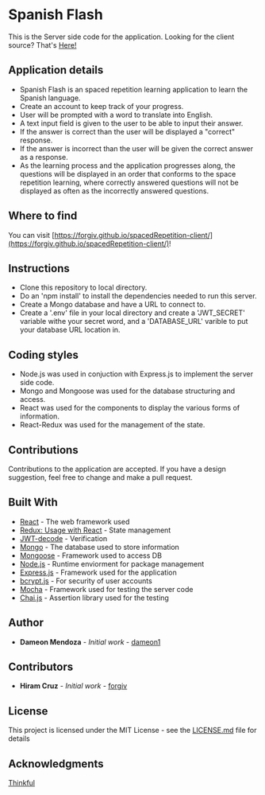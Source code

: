 # Spanish Flash

This is the Server side code for the application.
Looking for the client source? That's [Here!](https://github.com/forgiv/spacedRepetition-client)


## Application details

- Spanish Flash is an spaced repetition learning application to learn the Spanish language.
- Create an account to keep track of your progress.
- User will be prompted with a word to translate into English.
- A text input field is given to the user to be able to input their answer.
- If the answer is correct than the user will be displayed a "correct" response.
- If the answer is incorrect than the user will be given the correct answer as a response.
- As the learning process and the application progresses along, the questions will be displayed in an order that
  conforms to the space repetition learning, where correctly answered questions will not be displayed as often as the incorrectly answered questions.

## Where to find

You can visit [https://forgiv.github.io/spacedRepetition-client/](https://forgiv.github.io/spacedRepetition-client/)!

## Instructions

- Clone this repository to local directory.
- Do an 'npm install' to install the dependencies needed to run this server.
- Create a Mongo database and have a URL to connect to.
- Create a '.env' file in your local directory and create a 'JWT_SECRET' variable withe your secret word, and a      'DATABASE_URL' varible to put your database URL location in.

## Coding styles

- Node.js was used in conjuction with Express.js to implement the server side code.
- Mongo and Mongoose was used for the database structuring and access.
- React was used for the components to display the various forms of information.
- React-Redux was used for the management of the state.


## Contributions

Contributions to the application are accepted. If you have a design suggestion, feel free to
change and make a pull request.

## Built With

- [React](https://github.com/gitname/react-gh-pages) - The web framework used
- [Redux: Usage with React](https://redux.js.org/basics/usage-with-react) - State management
- [JWT-decode](https://www.npmjs.com/package/jwt-decode) - Verification
- [Mongo](https://www.mongodb.com) - The database used to store information
- [Mongoose](http://mongoosejs.com/docs/guide.html) - Framework used to access DB
- [Node.js](https://nodejs.org/en) - Runtime enviorment for package management
- [Express.js](https://expressjs.com) - Framework used for the application
- [bcrypt.js](https://www.npmjs.com/package/bcryptjs) - For security of user accounts
- [Mocha](https://mochajs.org/) - Framework used for testing the server code
- [Chai.js](http://www.chaijs.com) - Assertion library used for the testing

## Author

- **Dameon Mendoza** - *Initial work* - [dameon1](https://github.com/dameon1)

## Contributors

- **Hiram Cruz** - *Initial work* - [forgiv](https://github.com/forgiv)

## License

This project is licensed under the MIT License - see the [LICENSE.md](LICENSE.md) file for details

## Acknowledgments

[Thinkful](https://www.thinkful.com/)
